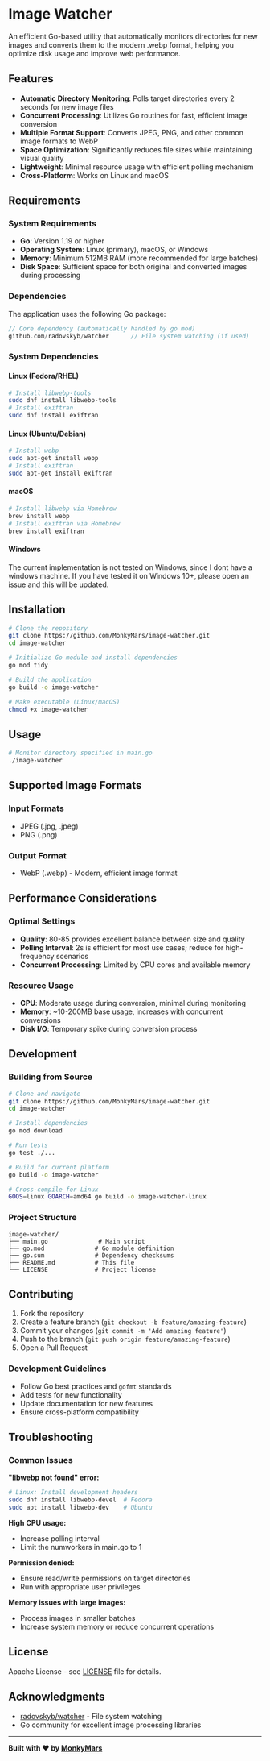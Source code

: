 # Image Watcher

An efficient Go-based utility that automatically monitors directories for new images and converts them to the modern .webp format, helping you optimize disk usage and improve web performance.

## Features

- **Automatic Directory Monitoring**: Polls target directories every 2 seconds for new image files
- **Concurrent Processing**: Utilizes Go routines for fast, efficient image conversion
- **Multiple Format Support**: Converts JPEG, PNG, and other common image formats to WebP
- **Space Optimization**: Significantly reduces file sizes while maintaining visual quality
- **Lightweight**: Minimal resource usage with efficient polling mechanism
- **Cross-Platform**: Works on Linux and macOS

## Requirements

### System Requirements

- **Go**: Version 1.19 or higher
- **Operating System**: Linux (primary), macOS, or Windows
- **Memory**: Minimum 512MB RAM (more recommended for large batches)
- **Disk Space**: Sufficient space for both original and converted images during processing

### Dependencies

The application uses the following Go package:

```go
// Core dependency (automatically handled by go mod)
github.com/radovskyb/watcher      // File system watching (if used)
```

### System Dependencies

#### Linux (Fedora/RHEL)
```bash
# Install libwebp-tools
sudo dnf install libwebp-tools
# Install exiftran
sudo dnf install exiftran
```

#### Linux (Ubuntu/Debian)
```bash
# Install webp
sudo apt-get install webp
# Install exiftran
sudo apt-get install exiftran
```

#### macOS
```bash
# Install libwebp via Homebrew
brew install webp
# Install exiftran via Homebrew
brew install exiftran
```

#### Windows
The current implementation is not tested on Windows, since I dont have a windows machine.
If you have tested it on Windows 10+, please open an issue and this will be updated.

## Installation

```bash
# Clone the repository
git clone https://github.com/MonkyMars/image-watcher.git
cd image-watcher

# Initialize Go module and install dependencies
go mod tidy

# Build the application
go build -o image-watcher

# Make executable (Linux/macOS)
chmod +x image-watcher
```
## Usage

```bash
# Monitor directory specified in main.go
./image-watcher
```
## Supported Image Formats

### Input Formats
- JPEG (.jpg, .jpeg)
- PNG (.png)

### Output Format
- WebP (.webp) - Modern, efficient image format

## Performance Considerations

### Optimal Settings

- **Quality**: 80-85 provides excellent balance between size and quality
- **Polling Interval**: 2s is efficient for most use cases; reduce for high-frequency scenarios
- **Concurrent Processing**: Limited by CPU cores and available memory

### Resource Usage

- **CPU**: Moderate usage during conversion, minimal during monitoring
- **Memory**: ~10-200MB base usage, increases with concurrent conversions
- **Disk I/O**: Temporary spike during conversion process

## Development

### Building from Source

```bash
# Clone and navigate
git clone https://github.com/MonkyMars/image-watcher.git
cd image-watcher

# Install dependencies
go mod download

# Run tests
go test ./...

# Build for current platform
go build -o image-watcher

# Cross-compile for Linux
GOOS=linux GOARCH=amd64 go build -o image-watcher-linux
```

### Project Structure

```
image-watcher/
├── main.go              # Main script
├── go.mod              # Go module definition
├── go.sum              # Dependency checksums
├── README.md           # This file
└── LICENSE             # Project license
```

## Contributing

1. Fork the repository
2. Create a feature branch (`git checkout -b feature/amazing-feature`)
3. Commit your changes (`git commit -m 'Add amazing feature'`)
4. Push to the branch (`git push origin feature/amazing-feature`)
5. Open a Pull Request

### Development Guidelines

- Follow Go best practices and `gofmt` standards
- Add tests for new functionality
- Update documentation for new features
- Ensure cross-platform compatibility

## Troubleshooting

### Common Issues

**"libwebp not found" error:**
```bash
# Linux: Install development headers
sudo dnf install libwebp-devel  # Fedora
sudo apt install libwebp-dev    # Ubuntu
```

**High CPU usage:**
- Increase polling interval
- Limit the numworkers in main.go to 1

**Permission denied:**
- Ensure read/write permissions on target directories
- Run with appropriate user privileges

**Memory issues with large images:**
- Process images in smaller batches
- Increase system memory or reduce concurrent operations

## License

Apache License - see [LICENSE](https://github.com/MonkyMars/image-watcher/blob/main/LICENSE) file for details.

## Acknowledgments

- [radovskyb/watcher](https://github.com/radovskyb/watcher) - File system watching
- Go community for excellent image processing libraries

---

**Built with ❤️ by [MonkyMars](https://github.com/MonkyMars)**
